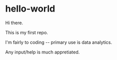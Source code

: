 # hello-world

Hi there.

This is my first repo.

I'm fairly to coding -- primary use is data analytics.

Any input/help is much appretiated.